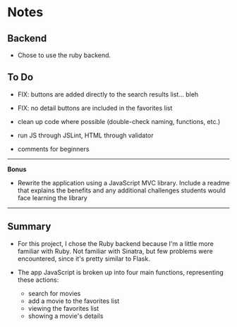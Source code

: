 # Notes

## Backend

- Chose to use the ruby backend.

## To Do

- FIX: buttons are added directly to the search results list... bleh

- FIX: no detail buttons are included in the favorites list

- clean up code where possible (double-check naming, functions, etc.)

- run JS through JSLint, HTML through validator

- comments for beginners


---

**Bonus**

- Rewrite the application using a JavaScript MVC library. Include a readme that explains the benefits and any additional challenges students would face learning the library

---

## Summary

- For this project, I chose the Ruby backend because I'm a little more familiar with Ruby. Not familiar with Sinatra, but few problems were encountered, since it's pretty similar to Flask.

- The app JavaScript is broken up into four main functions, representing these actions:
    * search for movies
    * add a movie to the favorites list
    * viewing the favorites list
    * showing a movie's details